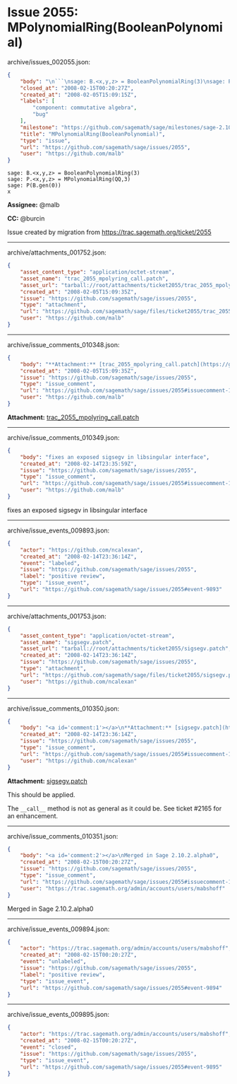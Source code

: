 # Issue 2055: MPolynomialRing(BooleanPolynomial)

archive/issues_002055.json:
```json
{
    "body": "\n```\nsage: B.<x,y,z> = BooleanPolynomialRing(3)\nsage: P.<x,y,z> = MPolynomialRing(QQ,3)\nsage: P(B.gen(0))\nx\n```\n\n**Assignee:** @malb\n\n**CC:**  @burcin\n\nIssue created by migration from https://trac.sagemath.org/ticket/2055\n\n",
    "closed_at": "2008-02-15T00:20:27Z",
    "created_at": "2008-02-05T15:09:15Z",
    "labels": [
        "component: commutative algebra",
        "bug"
    ],
    "milestone": "https://github.com/sagemath/sage/milestones/sage-2.10.2",
    "title": "MPolynomialRing(BooleanPolynomial)",
    "type": "issue",
    "url": "https://github.com/sagemath/sage/issues/2055",
    "user": "https://github.com/malb"
}
```

```
sage: B.<x,y,z> = BooleanPolynomialRing(3)
sage: P.<x,y,z> = MPolynomialRing(QQ,3)
sage: P(B.gen(0))
x
```

**Assignee:** @malb

**CC:**  @burcin

Issue created by migration from https://trac.sagemath.org/ticket/2055





---

archive/attachments_001752.json:
```json
{
    "asset_content_type": "application/octet-stream",
    "asset_name": "trac_2055_mpolyring_call.patch",
    "asset_url": "tarball://root/attachments/ticket2055/trac_2055_mpolyring_call.patch",
    "created_at": "2008-02-05T15:09:35Z",
    "issue": "https://github.com/sagemath/sage/issues/2055",
    "type": "attachment",
    "url": "https://github.com/sagemath/sage/files/ticket2055/trac_2055_mpolyring_call.patch",
    "user": "https://github.com/malb"
}
```



---

archive/issue_comments_010348.json:
```json
{
    "body": "**Attachment:** [trac_2055_mpolyring_call.patch](https://github.com/sagemath/sage/files/ticket2055/trac_2055_mpolyring_call.patch)",
    "created_at": "2008-02-05T15:09:35Z",
    "issue": "https://github.com/sagemath/sage/issues/2055",
    "type": "issue_comment",
    "url": "https://github.com/sagemath/sage/issues/2055#issuecomment-10348",
    "user": "https://github.com/malb"
}
```

**Attachment:** [trac_2055_mpolyring_call.patch](https://github.com/sagemath/sage/files/ticket2055/trac_2055_mpolyring_call.patch)



---

archive/issue_comments_010349.json:
```json
{
    "body": "fixes an exposed sigsegv in libsingular interface",
    "created_at": "2008-02-14T23:35:59Z",
    "issue": "https://github.com/sagemath/sage/issues/2055",
    "type": "issue_comment",
    "url": "https://github.com/sagemath/sage/issues/2055#issuecomment-10349",
    "user": "https://github.com/malb"
}
```

fixes an exposed sigsegv in libsingular interface



---

archive/issue_events_009893.json:
```json
{
    "actor": "https://github.com/ncalexan",
    "created_at": "2008-02-14T23:36:14Z",
    "event": "labeled",
    "issue": "https://github.com/sagemath/sage/issues/2055",
    "label": "positive review",
    "type": "issue_event",
    "url": "https://github.com/sagemath/sage/issues/2055#event-9893"
}
```



---

archive/attachments_001753.json:
```json
{
    "asset_content_type": "application/octet-stream",
    "asset_name": "sigsegv.patch",
    "asset_url": "tarball://root/attachments/ticket2055/sigsegv.patch",
    "created_at": "2008-02-14T23:36:14Z",
    "issue": "https://github.com/sagemath/sage/issues/2055",
    "type": "attachment",
    "url": "https://github.com/sagemath/sage/files/ticket2055/sigsegv.patch",
    "user": "https://github.com/ncalexan"
}
```



---

archive/issue_comments_010350.json:
```json
{
    "body": "<a id='comment:1'></a>\n**Attachment:** [sigsegv.patch](https://github.com/sagemath/sage/files/ticket2055/sigsegv.patch)\n\nThis should be applied.\n\nThe `__call__` method is not as general as it could be.  See ticket #2165 for an enhancement.",
    "created_at": "2008-02-14T23:36:14Z",
    "issue": "https://github.com/sagemath/sage/issues/2055",
    "type": "issue_comment",
    "url": "https://github.com/sagemath/sage/issues/2055#issuecomment-10350",
    "user": "https://github.com/ncalexan"
}
```

<a id='comment:1'></a>
**Attachment:** [sigsegv.patch](https://github.com/sagemath/sage/files/ticket2055/sigsegv.patch)

This should be applied.

The `__call__` method is not as general as it could be.  See ticket #2165 for an enhancement.



---

archive/issue_comments_010351.json:
```json
{
    "body": "<a id='comment:2'></a>\nMerged in Sage 2.10.2.alpha0",
    "created_at": "2008-02-15T00:20:27Z",
    "issue": "https://github.com/sagemath/sage/issues/2055",
    "type": "issue_comment",
    "url": "https://github.com/sagemath/sage/issues/2055#issuecomment-10351",
    "user": "https://trac.sagemath.org/admin/accounts/users/mabshoff"
}
```

<a id='comment:2'></a>
Merged in Sage 2.10.2.alpha0



---

archive/issue_events_009894.json:
```json
{
    "actor": "https://trac.sagemath.org/admin/accounts/users/mabshoff",
    "created_at": "2008-02-15T00:20:27Z",
    "event": "unlabeled",
    "issue": "https://github.com/sagemath/sage/issues/2055",
    "label": "positive review",
    "type": "issue_event",
    "url": "https://github.com/sagemath/sage/issues/2055#event-9894"
}
```



---

archive/issue_events_009895.json:
```json
{
    "actor": "https://trac.sagemath.org/admin/accounts/users/mabshoff",
    "created_at": "2008-02-15T00:20:27Z",
    "event": "closed",
    "issue": "https://github.com/sagemath/sage/issues/2055",
    "type": "issue_event",
    "url": "https://github.com/sagemath/sage/issues/2055#event-9895"
}
```
